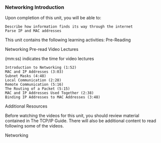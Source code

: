 ### Networking Introduction

Upon completion of this unit, you will be able to:

    Describe how information finds its way through the internet
    Parse IP and MAC addresses

This unit contains the following learning activities:
Pre-Reading

Networking Pre-read
Video Lectures

(mm:ss) indicates the time for video lectures

    Introduction to Networking (1:52)
    MAC and IP Addresses (3:03)
    Subnet Masks (4:48)
    Local Communication (2:28)
    Remote Communication (5:16)
    The Routing of a Packet (5:15)
    MAC and IP Addresses Used Together (2:38)
    Binding IP Addresses to MAC Addresses (3:48)

Additional Resources

Before watching the videos for this unit, you should review material contained in The TCP/IP Guide. There will also be additional content to read following some of the videos.

Networking 